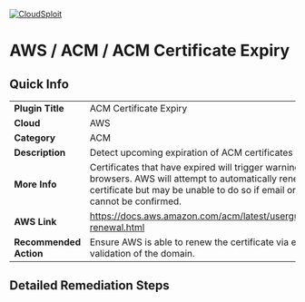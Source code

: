 [![CloudSploit](https://cloudsploit.com/img/logo-new-big-text-100.png "CloudSploit")](https://cloudsploit.com)

# AWS / ACM / ACM Certificate Expiry

## Quick Info

| | |
|-|-|
| **Plugin Title** | ACM Certificate Expiry |
| **Cloud** | AWS |
| **Category** | ACM |
| **Description** | Detect upcoming expiration of ACM certificates |
| **More Info** | Certificates that have expired will trigger warnings in all major browsers. AWS will attempt to automatically renew the certificate but may be unable to do so if email or DNS validation cannot be confirmed. |
| **AWS Link** | https://docs.aws.amazon.com/acm/latest/userguide/managed-renewal.html |
| **Recommended Action** | Ensure AWS is able to renew the certificate via email or DNS validation of the domain. |

## Detailed Remediation Steps







